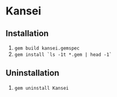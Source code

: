 Kansei
======

Installation
------------

 1. `gem build kansei.gemspec`
 2. ``gem install `ls -1t *.gem | head -1` ``
 
Uninstallation
--------------

1. `gem uninstall Kansei`
